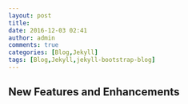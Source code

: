 ```yaml
---
layout: post
title: 
date: 2016-12-03 02:41
author: admin
comments: true
categories: [Blog,Jekyll]
tags: [Blog,Jekyll,jekyll-bootstrap-blog]
---
```


## New Features and Enhancements 








